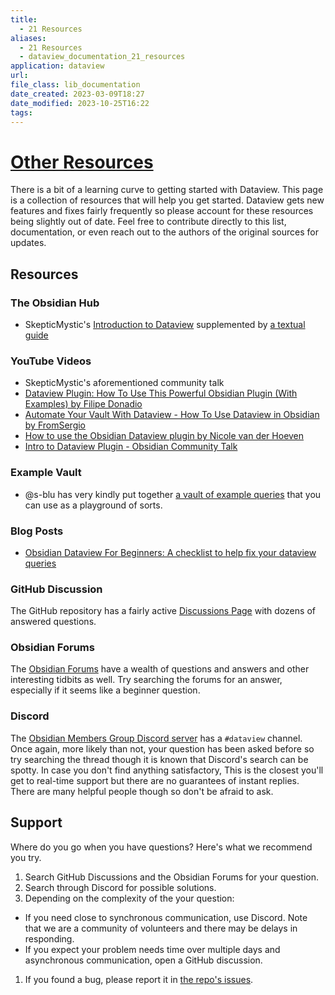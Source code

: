```yaml
---
title:
  - 21 Resources
aliases:
  - 21 Resources
  - dataview_documentation_21_resources
application: dataview
url:
file_class: lib_documentation
date_created: 2023-03-09T18:27
date_modified: 2023-10-25T16:22
tags:
---
```

# [Other Resources](https://blacksmithgu.github.io/obsidian-dataview/resources/resources-and-support/)

There is a bit of a learning curve to getting started with Dataview. This page is a collection of resources that will help you get started. Dataview gets new features and fixes fairly frequently so please account for these resources being slightly out of date. Feel free to contribute directly to this list, documentation, or even reach out to the authors of the original sources for updates.

## Resources

### The Obsidian Hub

- SkepticMystic's [Introduction to Dataview](https://publish.obsidian.md/hub/04+-+Guides%2C+Workflows%2C+%26+Courses/Community+Talks/YT+-+An+Introduction+to+Dataview) supplemented by [a textual guide](https://publish.obsidian.md/hub/04+-+Guides%2C+Workflows%2C+%26+Courses/Guides/An+Introduction+to+Dataview)

### YouTube Videos

- SkepticMystic's aforementioned community talk
- [Dataview Plugin: How To Use This Powerful Obsidian Plugin (With Examples) by Filipe Donadio](https://www.youtube.com/watch?v=7kFEl7Ovsr8)
- [Automate Your Vault With Dataview - How To Use Dataview in Obsidian by FromSergio](https://www.youtube.com/watch?v=8yjNuiSBSAM)
- [How to use the Obsidian Dataview plugin by Nicole van der Hoeven](https://www.youtube.com/watch?v=JTObSymEvWA)
- [Intro to Dataview Plugin - Obsidian Community Talk](https://www.youtube.com/watch?v=lclif6l9UgQ)

### Example Vault

- @s-blu has very kindly put together [a vault of example queries](https://github.com/s-blu/obsidian_dataview_example_vault/) that you can use as a playground of sorts.

### Blog Posts

- [Obsidian Dataview For Beginners: A checklist to help fix your dataview queries](https://denisetodd.medium.com/obsidian-dataview-for-beginners-a-checklist-to-help-fix-your-dataview-queries-11acc57f1e48)

### GitHub Discussion

The GitHub repository has a fairly active [Discussions Page](https://github.com/blacksmithgu/obsidian-dataview/discussions/) with dozens of answered questions.

### Obsidian Forums

The [Obsidian Forums](https://forum.obsidian.md/) have a wealth of questions and answers and other interesting tidbits as well. Try searching the forums for an answer, especially if it seems like a beginner question.

### Discord

The [Obsidian Members Group Discord server](https://obsidian.md/community) has a `#dataview` channel.
Once again, more likely than not, your question has been asked before so try searching the thread though it is known that Discord's search can be spotty.
In case you don't find anything satisfactory,
This is the closest you'll get to real-time support but there are no guarantees of instant replies.
There are many helpful people though so don't be afraid to ask.

## Support

Where do you go when you have questions?
Here's what we recommend you try.

1. Search GitHub Discussions and the Obsidian Forums for your question.
2. Search through Discord for possible solutions.
3. Depending on the complexity of the your question:
  - If you need close to synchronous communication, use Discord. Note that we are a community of volunteers and there may be delays in responding.
  - If you expect your problem needs time over multiple days and asynchronous communication, open a GitHub discussion.
1. If you found a bug, please report it in [the repo's issues](https://github.com/blacksmithgu/obsidian-dataview/issues).
